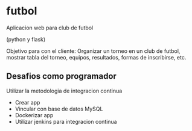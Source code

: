 # futbol
Aplicacion web para club de futbol

(python y flask) 

Objetivo para con el cliente: Organizar un torneo en un club de futbol, mostrar tabla del torneo, equipos, resultados, formas de inscribirse, etc.

Desafios como programador
--------------------------

Utilizar la metodologia de integracion continua

- Crear app
- Vincular con base de datos MySQL
- Dockerizar app
- Utilizar jenkins para integracion continua

